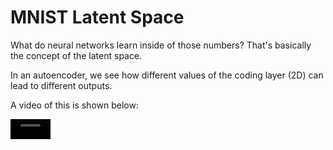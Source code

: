 # MNIST Latent Space 

What do neural networks learn inside of those numbers? That's basically the concept of the latent space. 

In an autoencoder, we see how different values of the coding layer (2D) can lead to different outputs. 

A video of this is shown below: 

<video src="output_2.mov" width = 64px>

Choosing and changing numbers in an autoencoder also makes us able to see how a computer  can learn to recognize patterns in the data (this sentence
totally wasn't written by AI). 